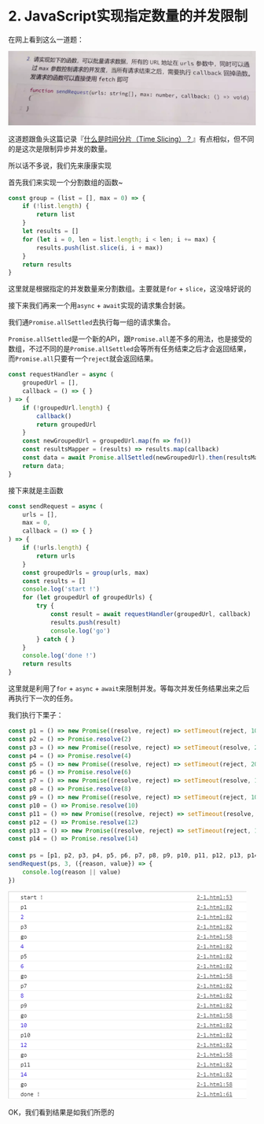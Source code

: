 # 2. JavaScript实现指定数量的并发限制

在网上看到这么一道题：

![](./img/2-1.png)

这道题跟鱼头这篇记录『[什么是时间分片（Time Slicing）？](https://github.com/KRISACHAN/ying-study/issues/1)』有点相似，但不同的是这次是限制异步并发的数量。

所以话不多说，我们先来康康实现

首先我们来实现一个分割数组的函数~

```javascript
const group = (list = [], max = 0) => {
    if (!list.length) {
        return list
    }
    let results = []
    for (let i = 0, len = list.length; i < len; i += max) {
        results.push(list.slice(i, i + max))
    }
    return results
}
```

这里就是根据指定的并发数量来分割数组。主要就是`for` + `slice`，这没啥好说的

接下来我们再来一个用`async` + `await`实现的请求集合封装。

我们通`Promise.allSettled`去执行每一组的请求集合。

`Promise.allSettled`是一个新的API，跟`Promise.all`差不多的用法，也是接受的数组，不过不同的是`Promise.allSettled`会等所有任务结束之后才会返回结果，而`Promise.all`只要有一个`reject`就会返回结果。

```javascript
const requestHandler = async (
    groupedUrl = [],
    callback = () => { }
) => {
    if (!groupedUrl.length) {
        callback()
        return groupedUrl
    }
    const newGroupedUrl = groupedUrl.map(fn => fn())
    const resultsMapper = (results) => results.map(callback)
    const data = await Promise.allSettled(newGroupedUrl).then(resultsMapper)
    return data;
}
```

接下来就是主函数

```javascript
const sendRequest = async (
    urls = [],
    max = 0,
    callback = () => { }
) => {
    if (!urls.length) {
        return urls
    }
    const groupedUrls = group(urls, max)
    const results = []
    console.log('start !')
    for (let groupedUrl of groupedUrls) {
        try {
            const result = await requestHandler(groupedUrl, callback)
            results.push(result)
            console.log('go')
        } catch { }
    }
    console.log('done !')
    return results
}
```

这里就是利用了`for` + `async` + `await`来限制并发。等每次并发任务结果出来之后再执行下一次的任务。

我们执行下栗子：

```javascript
const p1 = () => new Promise((resolve, reject) => setTimeout(reject, 1000, 'p1'))
const p2 = () => Promise.resolve(2)
const p3 = () => new Promise((resolve, reject) => setTimeout(resolve, 2000, 'p3'))
const p4 = () => Promise.resolve(4)
const p5 = () => new Promise((resolve, reject) => setTimeout(reject, 2000, 'p5'))
const p6 = () => Promise.resolve(6)
const p7 = () => new Promise((resolve, reject) => setTimeout(resolve, 1000, 'p7'))
const p8 = () => Promise.resolve(8)
const p9 = () => new Promise((resolve, reject) => setTimeout(reject, 1000, 'p9'))
const p10 = () => Promise.resolve(10)
const p11 = () => new Promise((resolve, reject) => setTimeout(resolve, 2000, 'p10'))
const p12 = () => Promise.resolve(12)
const p13 = () => new Promise((resolve, reject) => setTimeout(reject, 1000, 'p11'))
const p14 = () => Promise.resolve(14)

const ps = [p1, p2, p3, p4, p5, p6, p7, p8, p9, p10, p11, p12, p13, p14]
sendRequest(ps, 3, ({reason, value}) => {
    console.log(reason || value)
})
```

![](./img/2-2.png)

OK，我们看到结果是如我们所愿的
